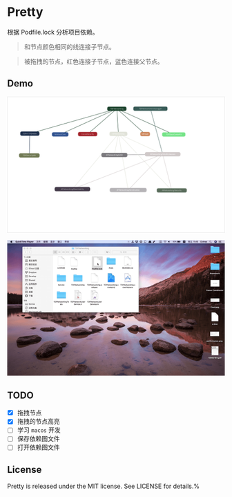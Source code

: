 # Pretty

根据 Podfile.lock 分析项目依赖。


> 和节点颜色相同的线连接子节点。


> 被拖拽的节点，红色连接子节点，蓝色连接父节点。

## Demo

![image](./Images/dependency.png)



![demo.gif](./Images/demo.gif)


## TODO

- [x] 拖拽节点
- [x] 拖拽的节点高亮
- [ ] 学习 `macos` 开发
- [ ] 保存依赖图文件
- [ ] 打开依赖图文件

## License

Pretty is released under the MIT license. See LICENSE for details.% 
